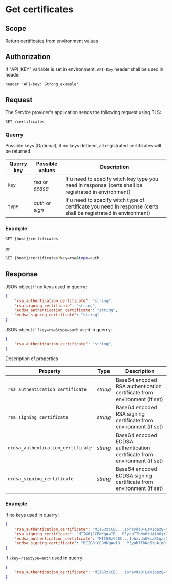 # Get certificates

## **Scope**

Return certificates from environment values

## **Authorization**

If "API_KEY" variable is set in environment, `API-Key` header shall be used in header

```
header 'API-Key: Strong_example'
```

## **Request**

The Service provider's application sends the following request using TLS:

```
GET /certificates
```

### Querry

Possible keys (Optional), if no keys defined, all registrated certifikates will be returned

|**Querry key**|**Possible values**|**Description**|
| --- | --- | --- |
| `key` | *rsa* or *ecdsa* | If u need to specify witch key type you need in response (certs shall be registrated in environment)|
| `type` | *auth* or *sign* | If u need to specify witch type of certificate you need in response (certs shall be registrated in environment) |


### **Example**

```sh
GET {host}/certificates
```

or

```sh
GET {host}/certificates?key=rsa&type=auth
```

## **Response**

JSON object if no keys used in querry:

```json
{
    "rsa_authentication_certificate": "string",
    "rsa_signing_certificate": "string",
    "ecdsa_authentication_certificate": "string",
    "ecdsa_signing_certificate": "string"
}
```

JSON object if `?key=rsa&type=auth` used in querry:

```json
{
    "rsa_authentication_certificate": "string",
}
```

Description of properties

|**Property**|**Type**|**Description**|
| --- | --- | --- |
| `rsa_authentication_certificate` | *string* | Base64 encoded RSA authentication certificate from environment (if set)|
| `rsa_signing_certificate` | *string* | Base64 encoded RSA signing certificate from environment (if set) |
| `ecdsa_authentication_certificate` | *string* | Base64 encoded ECDSA authentication certificate from environment (if set) |
| `ecdsa_signing_certificate` | *string* | Base64 encoded ECDSA signing certificate from environment (if set) |

### **Example** 

if no keys used in querry:

```json
{
    "rsa_authentication_certificate": "MIIGRzCCBC...1ohzvdaO+LaKIqazQ=",
    "rsa_signing_certificate": "MIIG6jCCBNKgAwIB...PZyabTTbNo6tUAim8j+2aew==",
    "ecdsa_authentication_certificate": "MIIGRzCCBC...1ohzvdaO+LaKIqazQ=",
    "ecdsa_signing_certificate": "MIIG6jCCBNKgAwIB...PZyabTTbNo6tUAim8j+2aew=="
}
```

if `?key=rsa&type=auth` used in querry:

```json
{
    "rsa_authentication_certificate": "MIIGRzCCBC...1ohzvdaO+LaKIqazQ="
}
```